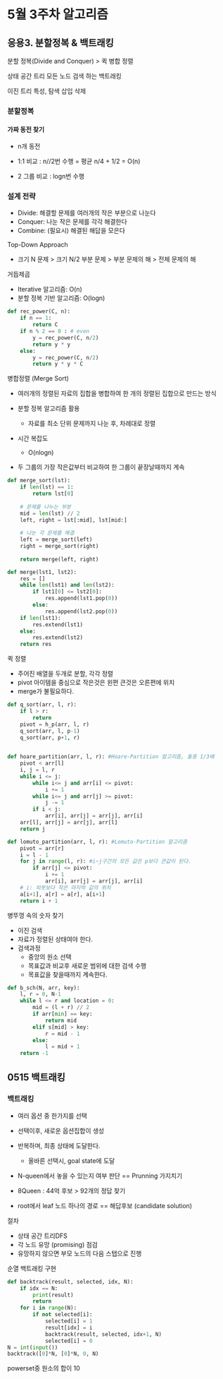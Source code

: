 # 5월 3주차 알고리즘

## 응용3. 분할정복 & 백트래킹

분할 정복(Divide and Conquer) > 퀵 병합 정렬

상태 공간 트리 모든 노드 검색 하는 백트래킹

이진 트리 특성, 탐색 삽입 삭제 

### 분할정복

#### 가짜 동전 찾기

- n개 동전
- 1:1 비교 : n//2번 수행 = 평균 n/4 + 1/2 = O(n)

- 2 그룹 비교 :  logn번 수행

### 설계 전략

- Divide: 해결할 문제를 여러개의 작은 부분으로 나눈다
- Conquer: 나눈 작은 문제를 각각 해결한다
- Combine: (필요시) 해결된 해답을 모은다

Top-Down Approach

- 크기 N 문제 > 크기 N/2 부분 문제 > 부분 문제의 해 > 전체 문제의 해 

거듭제곱

- Iterative 알고리즘: O(n)
- 분할 정복 기반 알고리즘: O(logn)

```python
def rec_power(C, n):
    if n == 1:
        return C
    if n % 2 == 0 : # even
        y = rec_power(C, n/2)
        return y * y
    else:
        y = rec_power(C, n/2)
        return y * y * C
```

병합정렬 (Merge Sort)

- 여러개의 정렬된 자료의 집합을 병합하여 한 개의 정렬된 집합으로 만드는 방식
- 분할 정복 알고리즘 활용
  - 자료를 최소 단위 문제까지 나눈 후, 차례대로 정렬
- 시간 복잡도
  - O(nlogn)

- 두 그룹의 가장 작은값부터 비교하여 한 그룹이 끝장날때까지 계속

```python
def merge_sort(lst):
    if len(lst) == 1:
        return lst[0]
    
    # 문제를 나누는 부분
    mid = len(lst) // 2
    left, right = lst[:mid], lst[mid:]
    
    # 나눈 각 문제를 해결
    left = merge_sort(left)
    right = merge_sort(right)
    
    return merge(left, right)

def merge(lst1, lst2):
    res = []
    while len(lst1) and len(lst2):
        if lst1[0] <= lst2[0]:
            res.append(lst1.pop(0))
        else:
            res.append(lst2.pop(0))
    if len(lst1):
        res.extend(lst1)
    else:
        res.extend(lst2)
    return res
```

퀵 정렬

- 주어진 배열을 두개로 분할, 각각 정렬
- pivot 아이템을 중심으로 작은것은 왼편 큰것은 오른편에 위치
- merge가 불필요하다.

```python
def q_sort(arr, l, r):
    if l > r:
        return
    pivot = h_p(arr, l, r)
    q_sort(arr, l, p-1)
    q_sort(arr, p+1, r)
    

def hoare_partition(arr, l, r): #Hoare-Partition 알고리즘, 둘중 1/3배
    pivot < arr[l]
    i, j = l, r
    while i <= j:
        while i<= j and arr[i] <= pivot:
            i += 1
        while i<= j and arr[j] >= pivot:
            j -= 1
        if i < j:
            arr[i], arr[j] = arr[j], arr[i]
    arr[l], arr[j] = arr[j], arr[l]
    return j

def lomuto_partition(arr, l, r): #Lomuto-Partition 알고리즘
    pivot = arr[r]
    i = l - 1
    for j in range(l, r): #i~j구간의 모든 값은 p보다 큰값이 된다.
        if arr[j] <= pivot:
            i += 1
            arr[i], arr[j] = arr[j], arr[i]
    # i: 피봇보다 작은 마지막 값의 위치
    a[i+1], a[r] = a[r], a[i+1]
    return i + 1
```

병뚜껑 속의 숫자 찾기

- 이진 검색
- 자료가 정렬된 상태여야 한다.
- 검색과정
  - 중앙의 원소 선택
  - 목표값과 비교후 새로운 범위에 대한 검색 수행
  - 목표값을 찾을때까지 계속한다.

```python
def b_sch(N, arr, key):
    l, r = 0, N-1
    while l <= r and location = 0:
        mid = (l + r) // 2
        if arr[min] == key:
            return mid
        elif s[mid] > key:
            r = mid - 1
        else:
            l = mid + 1
    return -1
```

## 0515 백트래킹

### 백트래킹

- 여러 옵션 중 한가지를 선택
- 선택이후, 새로운 옵션집합이 생성
- 반복하며, 최종 상태에 도달한다.
  - 올바른 선택시, goal state에 도달

- N-queen에서 놓을 수 있는지 여부 판단  == Prunning 가지치기

- 8Queen : 44억 후보 > 92개의 정답 찾기
- root에서 leaf 노드 하나의 경로 == 해답후보 (candidate solution)

절차

- 상태 공간 트리DFS
- 각 노드 유망 (promising) 점검
- 유망하지 않으면 부모 노드의 다음 스탭으로 진행

순열 백트래킹 구현

```python
def backtrack(result, selected, idx, N):
    if idx == N:
        print(result)
        return
    for i in range(N):
        if not selected[i]:
            selected[i] = 1
            result[idx] = i
            backtrack(result, selected, idx+1, N)
            selected[i] = 0
N = int(input())
backtrack([0]*N, [0]*N, 0, N)
```

powerset중 원소의 합이 10

```python

```

